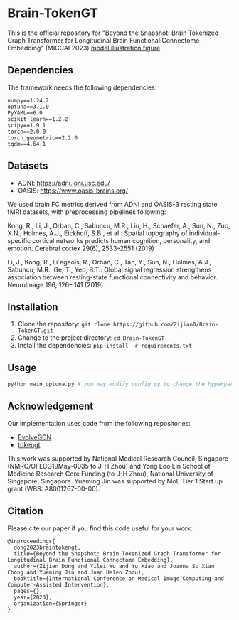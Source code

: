 # Brain-TokenGT
This is the official repository for "Beyond the Snapshot: Brain Tokenized Graph Transformer for Longitudinal Brain Functional Connectome Embedding" (MICCAI 2023)
[model illustration figure](model.png)


## Dependencies

The framework needs the following dependencies:

```
numpy==1.24.2
optuna==3.1.0
PyYAML==6.0
scikit_learn==1.2.2
scipy==1.9.1
torch==2.0.0
torch_geometric==2.2.0
tqdm==4.64.1
```

## Datasets

- ADNI: https://adni.loni.usc.edu/
- OASIS: https://www.oasis-brains.org/

We used brain FC metrics derived from ADNI and OASIS-3 resting state fMRI datasets, with preprocessing pipelines following:

Kong, R., Li, J., Orban, C., Sabuncu, M.R., Liu, H., Schaefer, A., Sun, N., Zuo,
X.N., Holmes, A.J., Eickhoff, S.B., et al.: Spatial topography of individual-specific
cortical networks predicts human cognition, personality, and emotion. Cerebral
cortex 29(6), 2533–2551 (2019)

Li, J., Kong, R., Li´egeois, R., Orban, C., Tan, Y., Sun, N., Holmes, A.J., Sabuncu,
M.R., Ge, T., Yeo, B.T.: Global signal regression strengthens association between
resting-state functional connectivity and behavior. NeuroImage 196, 126–
141 (2019)


## Installation

1. Clone the repository: `git clone https://github.com/ZijianD/Brain-TokenGT.git`
2. Change to the project directory: `cd Brain-TokenGT`
3. Install the dependencies: `pip install -r requirements.txt`


## Usage 

``` python
python main_optuna.py # you may modify config.py to change the hyperparameter setup
```

## Acknowledgement
Our implementation uses code from the following repositories:
- [EvolveGCN](https://github.com/IBM/EvolveGCN.git) 
- [tokengt](https://github.com/jw9730/tokengt.git)

This work was supported by National Medical Research Council, Singapore (NMRC/OFLCG19May-0035 to J-H Zhou) and Yong Loo Lin School of Medicine Research Core Funding (to J-H Zhou), National University of Singapore, Singapore. Yueming Jin was supported by MoE Tier 1 Start up grant (WBS: A8001267-00-00).

## Citation
Please cite our paper if you find this code useful for your work:
``` 
@inproceedings{
  dong2023braintokengt,
  title={Beyond the Snapshot: Brain Tokenized Graph Transformer for Longitudinal Brain Functional Connectome Embedding},
  author={Zijian Dong and Yilei Wu and Yu Xiao and Joanna Su Xian Chong and Yueming Jin and Juan Helen Zhou},
  booktitle={International Conference on Medical Image Computing and Computer-Assisted Intervention},
  pages={},
  year={2023},
  organization={Springer}
}
```